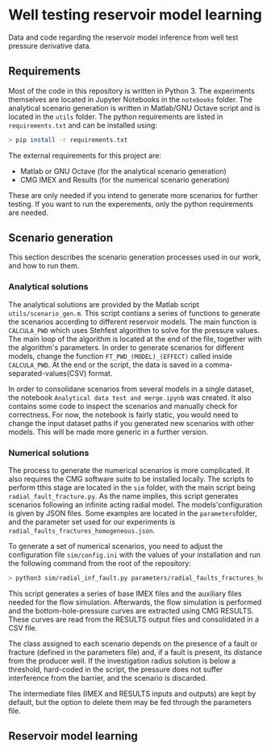 # Well testing reservoir model learning
Data and code regarding the reservoir model inference from well test pressure derivative data.

## Requirements

Most of the code in this repository is written in Python 3. The experiments themselves are located in Jupyter Notebooks in the ```notebooks``` folder. The analytical scenario generation is written in Matlab/GNU Octave script and is located in the ```utils``` folder. The python requirements are listed in ```requirements.txt``` and can be installed using:

```bash
> pip install -r requirements.txt
```

The external requirements for this project are:

* Matlab or GNU Octave (for the analytical scenario generation)
* CMG IMEX and Results (for the numerical scenario generation)

These are only needed if you intend to generate more scenarios for further testing. If you want to run the experements, only the python requirements are needed.

## Scenario generation
This section describes the scenario generation processes used in our work, and how to run them.

### Analytical solutions
The analytical solutions are provided by the Matlab script ```utils/scenario_gen.m```. This script contians a series of functions to generate the scenarios accerding to different reservoir models. The main function is ```CALCULA_PWD``` which uses Stehfest algorithm to solve for the pressure values. The main loop of the algorithm is located at the end of the file, together with the algorithm's parameters. In order to generate scenarios for different models, change the function ```FT_PWD_(MODEL)_(EFFECT)``` called inside ```CALCULA_PWD```. At the end or the script, the data is saved in a comma-separated-values(CSV) format.

In order to consolidane scenarios from several models in a single dataset, the notebook ```Analytical data test and merge.ipynb``` was created. It also contains some code to inspect the scenarios and manually check for correctness. For now, the notebook is fairly static, you would need to change the input dataset paths if you generated new scenarios with other models. This will be made more generic in a further version.

### Numerical solutions
The process to generate the numerical scenarios is more complicated. It also requires the CMG software suite to be installed locally. The scripts to perform tthis stage are located in the ```sim``` folder, with the main script being ```radial_fault_fracture.py```. As the name implies, this script generates scenarios following an infinite acting radial model. The models'configuration is given by JSON files. Some examples are located in the ```parameters```folder, and the parameter set used for our experiments is ```radial_faults_fractures_homogeneous.json```.

To generate a set of numerical scenarios, you need to adjust the configuration file ```sim/config.ini``` with the values of your installation and run the following command from the root of the repository:

```bash
> python3 sim/radial_inf_fault.py parameters/radial_faults_fractures_homogeneous.json
```

This script generates a series of base IMEX files and the auxiliary files needed for the flow simulation. Afterwards, the flow simulation is performed and the bottom-hole-pressure curves are extracted using CMG RESULTS. These curves are read from the RESULTS output files and consolidated in a CSV file.

The class assigned to each scenario depends on the presence of a fault or fracture (defined in the parameters file) and, if a fault is present, its distance from the producer well. If the investigation radius solution is below a threshold, hard-coded in the script, the pressure does not suffer interference from the barrier, and the scenario is discarded.

The intermediate files (IMEX and RESULTS inputs and outputs) are kept by default, but the option to delete them may be fed through the parameters file.

## Reservoir model learning
